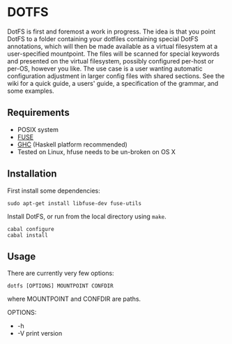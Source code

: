 DOTFS
=====

DotFS is first and foremost a work in progress. The idea is that you
point DotFS to a folder containing your dotfiles containing special
DotFS annotations, which will then be made available as a virtual filesystem at a
user-specified mountpoint. The files will be scanned for special keywords and
presented on the virtual filesystem, possibly configured per-host or per-OS, however you like.
The use case is a user wanting automatic configuration adjustment in larger
config files with shared sections. See the wiki for a quick guide, a users' guide,
a specification of the grammar, and some examples.


Requirements
------------
* POSIX system
* [FUSE](http://fuse.sourceforge.net/)
* [GHC](http://hackage.haskell.org/platform/) (Haskell platform recommended)
* Tested on Linux, hfuse needs to be un-broken on OS X

Installation
------------
First install some dependencies:


```
sudo apt-get install libfuse-dev fuse-utils
```

Install DotFS, or run from the local directory using `make`.

```
cabal configure
cabal install
```

Usage
-----
There are currently very few options:

```
dotfs [OPTIONS] MOUNTPOINT CONFDIR
```

where MOUNTPOINT and CONFDIR are paths.

OPTIONS:

*  -h
*  -V    print version

